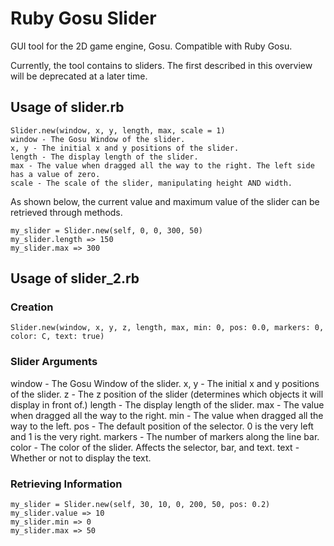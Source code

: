# Ruby Gosu Slider

GUI tool for the 2D game engine, Gosu. Compatible with Ruby Gosu.

Currently, the tool contains to sliders. The first described in this overview will be deprecated at a later time.

## Usage of slider.rb

```
Slider.new(window, x, y, length, max, scale = 1)
window - The Gosu Window of the slider.
x, y - The initial x and y positions of the slider.
length - The display length of the slider.
max - The value when dragged all the way to the right. The left side has a value of zero.
scale - The scale of the slider, manipulating height AND width.
```

As shown below, the current value and maximum value of the slider can be retrieved through methods.

```
my_slider = Slider.new(self, 0, 0, 300, 50)
my_slider.length => 150
my_slider.max => 300
```

## Usage of slider_2.rb

### Creation
```
Slider.new(window, x, y, z, length, max, min: 0, pos: 0.0, markers: 0, color: C, text: true)
```

### Slider Arguments
window - The Gosu Window of the slider.
x, y - The initial x and y positions of the slider.
z - The z position of the slider (determines which objects it will display in front of.)
length - The display length of the slider.
max - The value when dragged all the way to the right.
min - The value when dragged all the way to the left.
pos - The default position of the selector. 0 is the very left and 1 is the very right.
markers - The number of markers along the line bar.
color - The color of the slider. Affects the selector, bar, and text.
text - Whether or not to display the text.

### Retrieving Information
```
my_slider = Slider.new(self, 30, 10, 0, 200, 50, pos: 0.2)
my_slider.value => 10
my_slider.min => 0
my_slider.max => 50
```
